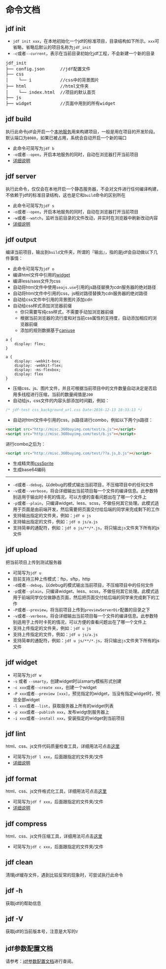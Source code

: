 # 命令文档

## jdf init
* `jdf init xxx`，在本地初始化一个jdf的标准项目，目录结构如下所示。`xxx`可省略，省略后默认的项目名称为`jdf_init`
* `-c`或者`--current`，表示在当前目录初始化jdf工程，不会新建一个新的目录

<pre>
jdf_init
├── config.json      //jdf配置文件
├── css              
│    └── i           //css中的背景图片
├── html             //html文件夹
│    └── index.html  //项目的默认首页
├── js
├── widget           //页面中用到的所有widget
</pre>

## jdf build
执行此命令jdf会开启一个[本地服务](a_tool_build.md)用来构建项目，一般是用在项目的开发阶段。默认端口为`8080`，如果已被占用，系统会自动开启一个新的端口

* 此命令可简写为`jdf b`
* `-o`或者`--open`，开启本地服务的同时，自动在浏览器打开当前项目
* [详细说明](a_tool_build.md)

## jdf server
执行此命令，仅仅会在本地开启一个静态服务器，不会对文件进行任何编译构建，不依赖于jdf的标准目录结构，这也是它和`build`命令的区别所在

* 此命令可简写为`jdf s`
* `-o`或者`--open`，开启本地服务的同时，自动在浏览器打开当前项目
* `-w`或者`--watch`，监听当前目录的文件改动，并实时在浏览器中刷新改动内容
* [详细说明](a_tool_server.md)

## jdf output

编译当前项目，输出到`build`文件夹，所谓的『输出』，指的是jdf会自动做以下几件事情：

* 此命令可简写为`jdf o`
* 编译html文件中引用的[widget](core_widget.md)
* 编译less/sass文件为css
* 自动将html文件中使用`seajs.use`引用的js路径替换为cdn服务器的绝对路径
* 自动将html文件中引用的css，js相对路径替换为cdn服务器的绝对路径
* 自动给css文件中引用的背景图片添加cdn
* 自动给css样式添加浏览器前缀
    * 你只需要写纯css样式，不需要手动加浏览器前缀 
    * 根据当前浏览器的流行度和对当前css属性的支持度，自动添加相应的浏览器前缀
    * 添加的规则数据基于[caniuse](http://caniuse.com/)

```
a {
    display: flex;
}
```
```
a {
    display: -webkit-box;
    display: -webkit-flex;
    display: -ms-flexbox;
    display: flex
}
```

* 压缩css、js、图片文件，并且可根据当前项目中的文件数量自动决定是否启用多线程进行压缩，当前的数量阀值是`200`
* 自动给js，css文件的内容头部添加时间戳，例如：
```css
/* jdf-test css_background_url.css Date:2016-12-13 18:33:13 */
```

* 自动对html文件中引用的css，js路径进行combo，例如以下两个js路径：
```html
<script src="http://misc.360buyimg.com/test/a.js"></script>
<script src="http://misc.360buyimg.com/test/b.js"></script>
```
进行combo之后为：
```html
<script src="http://misc.360buyimg.com/test/??a.js,b.js"></script>
```

* 生成精灵图[cssSprite](a_tool_csssprite.md)
* 生成base64编码

---

* `-d`或者`--debug`，以debug的模式输出当前项目，不压缩项目中的任何文件
* `-v`或者`--verbose`，将会详细输出当前项目每一个文件的编译信息。此参数特别适用于输出时卡死的情况，可以方便的查看问题出在了哪一个文件上
* `-p`或者`--plain`，只编译widget、less、scss，不做任何其它处理。此模式适用于页面是由前端开发，然后需要把页面交付给后端的同学来完成剩下的工作
* 支持输出指定的文件夹，例如：`jdf o js`
* 支持输出指定的文件，例如：`jdf o js/a.js`
* 支持简单的通配符，例如：`jdf o js/**/*.js`，将只输出`js`文件夹下所有的js文件

## jdf upload

把当前项目上传到测试服务器

* 可简写为`jdf u`
* 目前支持三种上传模式：ftp，sftp，http
* `-d`或者`--debug`，以debug的模式输出当前项目，不压缩项目中的任何文件
* `-p`或者`--plain`，只编译widget、less、scss，不做任何其它处理。此模式适用于前端同学仅仅做静态页面，然后把页面交付给后端的同学来完成剩下的工作
* `-P`或者`--preview`，将当前项目上传到`previewServerDir`配置的目录之下
* `-v`或者`--verbose`，将会详细输出当前项目每一个文件的编译信息。此参数特别适用于上传时卡死的情况，可以方便的查看问题出在了哪一个文件上
* 支持上传指定的文件夹，例如：`jdf u js`
* 支持上传指定的文件，例如：`jdf u js/a.js`
* 支持简单的通配符，例如：`jdf u js/**/*.js`，将只输出`js`文件夹下所有的js文件

## jdf widget

* 可简写为`jdf w`
* `-s` 或者 `--smarty`，创建widget时以smarty模板形式创建
* `-c xxx`或者`--create xxx`，创建一个widget
* `-P xxx`或者`--preview [xxx]`，预览指定的widget，当没有指定widget时，预览全部widget
* `-l xxx`或者`--list`，获取服务器上所有的widget列表
* `-p xxx`或者`--publish xxx`，发布widgt到服务器上
* `-i xxx`或者`--install xxx`，安装指定的widget到当前项目

## jdf lint

html、css、js文件代码质量检查工具，详细用法可点击[这里](a_tool_lint.md)

* 可简写为`jdf l xxx`，后面跟指定的文件夹/文件
* [详细说明](a_tool_lint.md)

## jdf format

html、css、js文件格式化工具，详细用法可点击[这里](a_tool_format.md)

* 可简写为`jdf f xxx`，后面跟指定的文件夹/文件
* [详细说明](a_tool_format.md)

## jdf compress

html、css、js文件压缩工具，详细用法可点击[这里](a_tool_deploy.md)

* 可简写为`jdf c xxx`，后面跟指定的文件夹/文件

## jdf clean

清理jdf缓存文件，遇到比较反常的现象时，可尝试执行此命令

## jdf -h

获取jdf的帮助信息

## jdf -V

获取jdf的当前版本号，注意是大写的`V`

## jdf参数配置文档

请参考：[jdf参数配置文档](a_tool_config.md)进行查阅。


